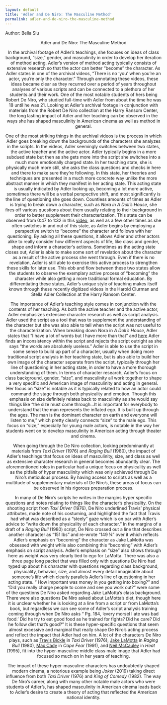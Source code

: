```yaml
---
layout: default
title: 'Adler and De Niro: The Masculine Method'
permalink: adler-and-de-niro-the-masculine-method
---
```

<!-- Add an essay or interpretive material below this line,
using HTML or markdown.  Do not modify this file above this line -->
Author: Bella Siu <center>Adler and De Niro: The Masculine Method<center> 

In the archival footage of Adler’s teachings, she focuses on ideas of class background, “size,” gender, and masculinity in order to develop her iteration of method acting. Adler’s version of method acting typically consists of extensive research so that the actor can better “become” the character. As Adler states in one of the archival videos, “There is no ‘you’ when you’re an actor, you’re only the character.” Through annotating these videos, these ideas became clear as they recurred over a period of years throughout analyses of various scripts and can be connected to a plethora of her students and their work. One of the most notable students of hers being Robert De Niro, who studied full-time with Adler from about the time he was 18 until he was 21. Looking at Adler’s archival footage in conjunction with materials from the Robert De Niro collection at the Harry Ransom Center, the long lasting impact of Adler and her teaching can be observed in the ways she has shaped masculinity in American cinema as well as method in general. 

One of the most striking things in the archival videos is the process in which Adler goes breaking down the backgrounds of the characters she analyzes in the scripts. In the videos, Adler seemingly switches between two states, the active teacher and the active actor. Adler typically begins in a more subdued state but then as she gets more into the script she switches into a much more emotionally charged state. In her teaching state, she is physically much more still, she asks the class questions and checks in here and there to make sure they’re following. In this state, her theories and techniques are presented in a much more concrete way unlike the more abstract manner in which they manifest in her acting state. This acting state is usually indicated by Adler looking up, becoming a lot more active, sometimes there will be a verbal perspective shift, and most significantly is the line of questioning she goes down. Countless amounts of times as Adler is trying to break down a character, such as *Nora in A Doll’s House*, she fires off various questions about them usually relating to their background in order to better supplement their characterization. This state can be observed from 0:47 to 1:32 in this [video](https://annotatingadler.github.io/adler-project/selection-from-script-interpretation-class-a-doll-s-house-by-henrik-ibsen-ads0244-), as well as a few other times as she often switches in and out of this state, as Adler begins by employing a perspective switch to “become” the character and follows with her questioning. By asking all these questions, it allows Adler and other actors alike to really consider how different aspects of life, like class and gender, shape and inform a character’s actions. Sometimes as the acting state closes out, Adler is able to make some sort of revelation about the character as a result of the active process she went through. Even if there is no revelation, Adler is still able to exercise this active process to strengthen these skills for later use. This ebb and flow between these two states allow the students to observe the exemplary active process of “becoming” the character while also getting a more traditional formal education. By differentiating these states, Adler’s unique style of teaching makes itself known through these recently digitized videos in the Harold Clurman and Stella Adler Collection at the Harry Ransom Center.

The importance of Adler’s teaching style comes in conjunction with the contents of her teaching. As both the active teacher and the active actor, Adler emphasizes extensive character research as well as script analysis. Adler used the script as a tool that was to supplement the understanding of the character but she was also able to tell when the script was not useful to the characterization. When breaking down Nora in *A Doll’s House*, Adler states that “I have a lot of words but I have more than that” and [here](https://annotatingadler.github.io/adler-project/selection-from-script-interpretation-class-a-doll-s-house-by-henrik-ibsen-ads0243-) Adler finds an inconsistency within the script and rejects the script outright as she says “the words are absolutely useless.” Adler is able to use the script in some sense to build up part of a character, usually when doing more traditional script analysis in her teaching state, but is also able to build her own image of the character separate from the script, typically through her line of questioning in her acting state, in order to have a more thorough understanding of them. In terms of character research, Adler’s focus on class background, gender, “size”, and masculinity all work together to shape a very specific and American image of masculinity and acting in general. Her focus on “size” is notable as it is typically related to how an actor could command the stage through both physicality and emotion. Though this emphasis on size definitely relates back to masculinity as she would say things like  “the size must come through…It is important for everybody to understand that the man represents the inflated ego. It is built up through the ages. The man is the dominant character on earth and everyone will listen to me,” which pretty clearly connects “size” to the male ego. This focus on “size,” especially for young male actors, is notable in the way her students went on to develop masculinity in American acting through theater and cinema.

When going through the De Niro collection, looking predominantly at materials from *Taxi Driver* (1976) and *Raging Bull* (1980), the impact of Adler’s teachings that focus on ideas of masculinity, size, and class as well as extensive character research in general becomes abundantly clear. The aforementioned roles in particular had a unique focus on physicality as well as the pitfalls of hyper masculinity which was only achieved through De Niro’s meticulous process. By having access to scripts as well as a multitude of supplementary materials of De Niro’s, these areas of focus can be observed in his rigorous preparation process. 

In many of De Niro’s scripts he writes in the margins hyper specific questions and notes relating to things like the character’s physicality. On the shooting script from *Taxi Driver* (1976), De Niro underlined Travis’ physical attributes, made note of his costuming, and highlighted the fact that Travis had what was described as a “steely” gaze which is on par with Adler’s advice to “write down the physicality of each character.” In the margins of a draft of a *Raging Bull* (1980) script, De Niro crossed out a line that describes another character as “151 lbs” and re-wrote “149 ¼” over it which reflects Adler’s emphasis on “becoming” the character as Jake LaMotta was obsessed with weight while also combining this “becoming” with Adler’s emphasis on script analysis. Adler’s emphasis on “size” also shows through here as weight was very clearly tied to ego for LaMotta. There was also a three page long packet that was filled only with questions De Niro had typed up about his character with questions regarding class background, physicality, behavior, size, and almost every detail imaginable about someone’s life which clearly parallels Adler’s line of questioning in her acting state. “ How important was money in you getting into boxing?” and “Did you really charge people to come and see you work out?” were some of the questions De Niro asked regarding Jake LaMotta’s class background. There were also questions De Niro asked about LaMotta’s diet, though here it is unclear whether he is looking at a line from a script or from LaMotta’s book, but regardless we can see some of Adler’s script analysis training coming through when De Niro asks “ Pg. 184, ‘every morsel I ate was bad food.’ Did he try to eat good food as he trained for fights? Did he care? Did he follow diet that’s good?” It is these hyper-specific questions that seem almost excessive and marginal that really shape De Niro’s acting process and reflect the impact that Adler had on him. A lot of the characters De Niro plays, such as [Travis Bickle](https://www.youtube.com/watch?v=-QWL-FwX4t4) in *Taxi Driver* (1976), [Jake LaMotta](https://www.youtube.com/watch?v=9yHJcx89XXk) in *Raging Bull* (1980), [Max Cady](https://www.youtube.com/watch?v=6vO-XDUiRqU) in *Cape Fear* (1991), and [Neil McCauley](https://www.youtube.com/watch?v=W754UBkZc3w) in *Heat* (1995), fit into the hyper-masculine middle class male image that Adler had focused so much on in her years of teaching. 

The impact of these hyper-masculine characters has undoubtedly shaped modern cinema, a notorious example being *Joker* (2019) taking direct influence from both *Taxi Driver* (1976) and *King of Comedy* (1982). The way De Niro’s career, along with many other notable male actors who were students of Adler’s, has shaped masculinity in American cinema leads back to Adler’s desire to create a theory of acting that reflected the American national identity. 
